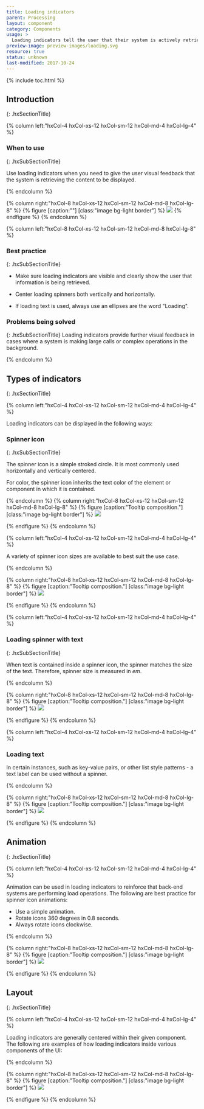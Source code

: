 ```yaml
---
title: Loading indicators
parent: Processing
layout: component
category: Components
usage: >
  Loading indicators tell the user that their system is actively retrieving data.
preview-image: preview-images/loading.svg
resource: true
status: unknown
last-modified: 2017-10-24
---
```


{% include toc.html %}

## Introduction
{: .hxSectionTitle}
<div class="hxRow">

{% column left:"hxCol-4 hxCol-xs-12 hxCol-sm-12 hxCol-md-4 hxCol-lg-4" %}

### When to use
{: .hxSubSectionTitle}

Use loading indicators when you need to give the user visual feedback that the system is retrieving the content to be displayed.

{% endcolumn %}

{% column right:"hxCol-8 hxCol-xs-12 hxCol-sm-12 hxCol-md-8 hxCol-lg-8" %}
{% figure [caption:""] [class:"image bg-light border"] %}
![]({{site.url}}/assets/images/components/processing/loading-indicator/spinner-use.svg)
{% endfigure %}
{% endcolumn %}

{% column left:"hxCol-8 hxCol-xs-12 hxCol-sm-12 hxCol-md-8 hxCol-lg-8" %}

### Best practice
{: .hxSubSectionTitle}

- Make sure loading indicators are visible and clearly show the user that information is being retrieved.

- Center loading spinners both vertically and horizontally.

- If loading text is used, always use an ellipses are the word "Loading".

### Problems being solved
{: .hxSubSectionTitle}
Loading indicators provide further visual feedback in cases where a system is making large calls or complex operations in the background.

{% endcolumn %}

</div>

## Types of indicators
{: .hxSectionTitle}
<div class="hxRow">
{% column left:"hxCol-4 hxCol-xs-12 hxCol-sm-12 hxCol-md-4 hxCol-lg-4" %}

Loading indicators can be displayed in the following ways:


### Spinner icon
{: .hxSubSectionTitle}

The spinner icon is a simple stroked circle. It is most commonly used horizontally and vertically centered.

For color, the spinner icon inherits the text color of the element or component in which it is contained.

{% endcolumn %}
{% column right:"hxCol-8 hxCol-xs-12 hxCol-sm-12 hxCol-md-8 hxCol-lg-8" %}
{% figure [caption:"Tooltip composition."] [class:"image bg-light border"] %}
![]({{site.url}}/assets/images/components/processing/loading-indicator/spinner-icon.svg)

{% endfigure %}
{% endcolumn %}

{% column left:"hxCol-4 hxCol-xs-12 hxCol-sm-12 hxCol-md-4 hxCol-lg-4" %}

A variety of spinner icon sizes are available to best suit the use case.

{% endcolumn %}

{% column right:"hxCol-8 hxCol-xs-12 hxCol-sm-12 hxCol-md-8 hxCol-lg-8" %}
{% figure [caption:"Tooltip composition."] [class:"image bg-light border"] %}
![]({{site.url}}/assets/images/components/processing/loading-indicator/spinner-size.svg)

{% endfigure %}
{% endcolumn %}

{% column left:"hxCol-4 hxCol-xs-12 hxCol-sm-12 hxCol-md-4 hxCol-lg-4" %}

### Loading spinner with text
{: .hxSubSectionTitle}

When text is contained inside a spinner icon, the spinner matches the size of the text. Therefore, spinner size is measured in *em*.

{% endcolumn %}

{% column right:"hxCol-8 hxCol-xs-12 hxCol-sm-12 hxCol-md-8 hxCol-lg-8" %}
{% figure [caption:"Tooltip composition."] [class:"image bg-light border"] %}
![]({{site.url}}/assets/images/components/processing/loading-indicator/spinner-text.svg)

{% endfigure %}
{% endcolumn %}

{% column left:"hxCol-4 hxCol-xs-12 hxCol-sm-12 hxCol-md-4 hxCol-lg-4" %}

### Loading text

In certain instances, such as key-value pairs, or other list style patterns - a text label can be used without a spinner.

{% endcolumn %}

{% column right:"hxCol-8 hxCol-xs-12 hxCol-sm-12 hxCol-md-8 hxCol-lg-8" %}
{% figure [caption:"Tooltip composition."] [class:"image bg-light border"] %}
![]({{site.url}}/assets/images/components/processing/loading-indicator/spinner-text-only.svg)

{% endfigure %}
{% endcolumn %}

</div>

## Animation
{: .hxSectionTitle}
<div class="hxRow">

{% column left:"hxCol-4 hxCol-xs-12 hxCol-sm-12 hxCol-md-4 hxCol-lg-4" %}

Animation can be used in loading indicators to reinforce that back-end systems are performing load operations. The following are best practice for spinner icon animations:

- Use a simple animation.
- Rotate icons 360 degrees in 0.8 seconds.
- Always rotate icons clockwise.

{% endcolumn %}

{% column right:"hxCol-8 hxCol-xs-12 hxCol-sm-12 hxCol-md-8 hxCol-lg-8" %}
{% figure [caption:"Tooltip composition."] [class:"image bg-light border"] %}
![]({{site.url}}/assets/images/components/processing/loading-indicator/spinner-animation.svg)

{% endfigure %}
{% endcolumn %}

</div>

## Layout
{: .hxSectionTitle}
<div class="hxRow">

{% column left:"hxCol-4 hxCol-xs-12 hxCol-sm-12 hxCol-md-4 hxCol-lg-4" %}

Loading indicators are generally centered within their given component. The following are examples of how loading indicators inside various components of the UI:

{% endcolumn %}

{% column right:"hxCol-8 hxCol-xs-12 hxCol-sm-12 hxCol-md-8 hxCol-lg-8" %}
{% figure [caption:"Tooltip composition."] [class:"image bg-light border"] %}
![]({{site.url}}/assets/images/components/processing/loading-indicator/spinner-layout.svg)

{% endfigure %}
{% endcolumn %}

</div>
